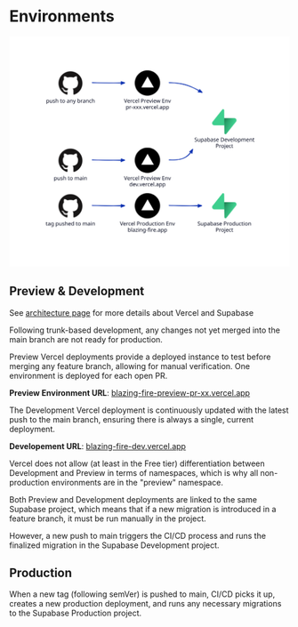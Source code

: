 # Environments

![environments overview](./assets/img/generated/environments.svg)

## Preview & Development

See [architecture page](./architecture.md) for more details about Vercel and Supabase

Following trunk-based development, any changes not yet merged into the main branch are not ready for production.

Preview Vercel deployments provide a deployed instance to test before merging any feature branch, allowing for manual verification. One environment is deployed for each open PR.

**Preview Environment URL**: [blazing-fire-preview-pr-xx.vercel.app](#)

The Development Vercel deployment is continuously updated with the latest push to the main branch, ensuring there is always a single, current deployment.

**Developement URL**: [blazing-fire-dev.vercel.app](#)

Vercel does not allow (at least in the Free tier) differentiation between Development and Preview in terms of namespaces, which is why all non-production environments are in the "preview" namespace.

Both Preview and Development deployments are linked to the same Supabase project, which means that if a new migration is introduced in a feature branch, it must be run manually in the project.

However, a new push to main triggers the CI/CD process and runs the finalized migration in the Supabase Development project.

## Production

When a new tag (following semVer) is pushed to main, CI/CD picks it up, creates a new production deployment, and runs any necessary migrations to the Supabase Production project.
